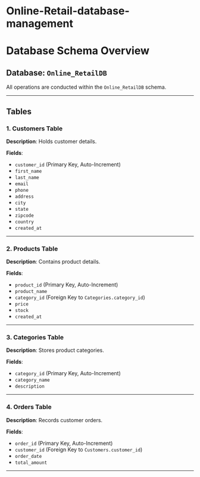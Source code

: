 # Online-Retail-database-management

# Database Schema Overview

## Database: `Online_RetailDB`

All operations are conducted within the `Online_RetailDB` schema.

---

## Tables

### 1. Customers Table

**Description**: Holds customer details.

**Fields**:

- `customer_id` (Primary Key, Auto-Increment)
- `first_name`
- `last_name`
- `email`
- `phone`
- `address`
- `city`
- `state`
- `zipcode`
- `country`
- `created_at`

---

### 2. Products Table

**Description**: Contains product details.

**Fields**:

- `product_id` (Primary Key, Auto-Increment)
- `product_name`
- `category_id` (Foreign Key to `Categories.category_id`)
- `price`
- `stock`
- `created_at`

---

### 3. Categories Table

**Description**: Stores product categories.

**Fields**:

- `category_id` (Primary Key, Auto-Increment)
- `category_name`
- `description`

---

### 4. Orders Table

**Description**: Records customer orders.

**Fields**:

- `order_id` (Primary Key, Auto-Increment)
- `customer_id` (Foreign Key to `Customers.customer_id`)
- `order_date`
- `total_amount`

---
